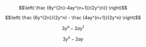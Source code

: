 $$\left( \frac {6y^{2n}-4ay^{n+1}}{2y^{n}} \right)$$

$$\left( \frac {6y^{2n}}{2y^n} - \frac {4ay^{n+1}}{2y^n} \right)$$

$$3y^n - 2ay^1$$

$$3y^n - 2ay$$
